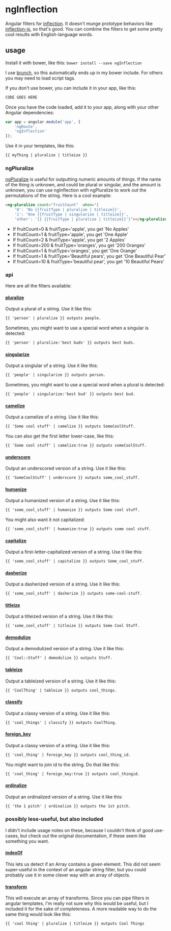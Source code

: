 # ngInflection

Angular filters for [inflection](https://github.com/dreamerslab/node.inflection). It doesn't munge prototype behaviors like [inflection-js](http://code.google.com/p/inflection-js/), so that's good. You can combine the filters to get some pretty cool results with English-language words.

## usage

Install it with bower, like this: `bower install --save ngInflection`

I use [brunch](http://brunch.io/), so this automatically ends up in my bower include. For others you may need to load script tags.

If you don't use bower, you can include it in your app, like this:

```html
CODE GOES HERE
```


Once you have the code loaded, add it to your app, along with your other Angular dependencies:

```javascript
var app = angular.module('app', [
    'ngRoute',
    'ngInflection'
]);
```

Use it in your templates, like this:

```html
{{ myThing | pluralize | titleize }}
```

### ngPluralize

[ngPluralize](https://docs.angularjs.org/api/ng/directive/ngPluralize) is useful for outputting numeric amounts of things.  If the name of the thing is unknown, and could be plural or singular, and the amount is unknown, you can use ngInflection with ngPluralize to work out the permutations of the string.  Here is a cool example:

```html
<ng-pluralize count="fruitCount"  when="{
	'0': 'No {{fruitType | pluralize | titleize}}',
	'1': 'One {{fruitType | singularize | titleize}}',
	'other': '{} {{fruitType | pluralize | titleize}}'}"></ng-pluralize>
```

*  If fruitCount=0 & fruitType='apple', you get 'No Apples'
*  If fruitCount=1 & fruitType='apple', you get 'One Apple'
*  If fruitCount=2 & fruitType='apple', you get '2 Apples'
*  If fruitCount=200 & fruitType='oranges', you get '200 Oranges'
*  If fruitCount=1 & fruitType='oranges', you get 'One Orange'
*  If fruitCount=1 & fruitType='Beautiful pears', you get 'One Beautiful Pear'
*  If fruitCount=10 & fruitType='beautiful pear', you get '10 Beautiful Pears'

### api

Here are all the filters available:


#### [pluralize](https://github.com/dreamerslab/node.inflection#inflectionpluralize-str-plural-)

Output a plural of a string. Use it like this:

```html
{{ 'person' | pluralize }} outputs people.
```

Sometimes, you might want to use a special word when a singular is detected:

```html
{{ 'person' | pluralize:'best buds' }} outputs best buds.
```


#### [singularize](https://github.com/dreamerslab/node.inflection#inflectionsingularize-str-singular-)

Output a singlular of a string. Use it like this:

```html
{{ 'people' | singularize }} outputs person.
```

Sometimes, you might want to use a special word when a plural is detected:

```html
{{ 'people' | singularize:'best bud' }} outputs best bud.
```


#### [camelize](https://github.com/dreamerslab/node.inflection#inflectioncamelize-str-lowfirstletter-)

Output a camelize of a string. Use it like this:

```html
{{ 'Some cool stuff' | camelize }} outputs SomeCoolStuff.
```

You can also get the first letter lower-case, like this:

```html
{{ 'Some cool stuff' | camelize:true }} outputs someCoolStuff.
```


#### [underscore](https://github.com/dreamerslab/node.inflection#inflectionunderscore-str-alluppercase-)

Output an underscored version of a string. Use it like this:

```html
{{ 'SomeCoolStuff' | underscore }} outputs some_cool_stuff.
```


#### [humanize](https://github.com/dreamerslab/node.inflection#inflectionhumanize-str-lowfirstletter-)

Output a humanized version of a string. Use it like this:

```html
{{ 'some_cool_stuff' | humanize }} outputs Some cool stuff.
```

You might also want it not capitalized:

```html
{{ 'some_cool_stuff' | humanize:true }} outputs some cool stuff.
```


#### [capitalize](https://github.com/dreamerslab/node.inflection#inflectioncapitalize-str-)

Output a first-letter-capitalized version of a string. Use it like this:

```html
{{ 'some_cool_stuff' | capitalize }} outputs Some_cool_stuff.
```


#### [dasherize](https://github.com/dreamerslab/node.inflection#inflectiondasherize-str-)

Output a dasherized version of a string. Use it like this:

```html
{{ 'some_cool_stuff' | dasherize }} outputs some-cool-stuff.
```


#### [titleize](https://github.com/dreamerslab/node.inflection#inflectiontitleize-str-)

Output a titleized version of a string. Use it like this:

```html
{{ 'some_cool_stuff' | titleize }} outputs Some Cool Stuff.
```

#### [demodulize](https://github.com/dreamerslab/node.inflection#inflectiondemodulize-str-)

Output a demodulized version of a string. Use it like this:

```html
{{ 'Cool::Stuff' | demodulize }} outputs Stuff.
```

#### [tableize](https://github.com/dreamerslab/node.inflection#inflectiontableize-str-)

Output a tableized version of a string. Use it like this:

```html
{{ 'CoolThing' | tableize }} outputs cool_things.
```

#### [classify](https://github.com/dreamerslab/node.inflection#inflectionclassify-str-)

Output a classy version of a string. Use it like this:

```html
{{ 'cool_things' | classify }} outputs CoolThing.
```

#### [foreign_key](https://github.com/dreamerslab/node.inflection#inflectionforeign_key-str-dropidubar-)

Output a classy version of a string. Use it like this:

```html
{{ 'cool_thing' | foreign_key }} outputs cool_thing_id.
```

You might want to join id to the string. Do that like this:

```html
{{ 'cool_thing' | foreign_key:true }} outputs cool_thingid.
```


#### [ordinalize](https://github.com/dreamerslab/node.inflection#inflectionordinalize-str-)

Output an ordinalized version of a string. Use it like this:

```html
{{ 'the 1 pitch' | ordinalize }} outputs the 1st pitch.
```

### possibly less-useful, but also included

I didn't include usage notes on these, because I couldn't think of good use-cases, but check out the original documentation, if these seem like something you want.


#### [indexOf](https://github.com/dreamerslab/node.inflection#inflectionindexof-arr-item-fromindex-comparefunc-)

This lets us detect if an Array contains a given element. This did not seem super-useful in the context of an angular string filter, but you could probably use it in some clever way with an array of objects.


#### [transform](https://github.com/dreamerslab/node.inflection#inflectiontransform-str-arr-)

This will execute an array of transforms. Since you can pipe filters in angular templates, I'm really not sure why this would be useful, but I included it for the sake of completeness. A more readable way to do the same thing would look like this:

```html
{{ 'cool thing' | pluralize | titleize }} outputs Cool Things
```

